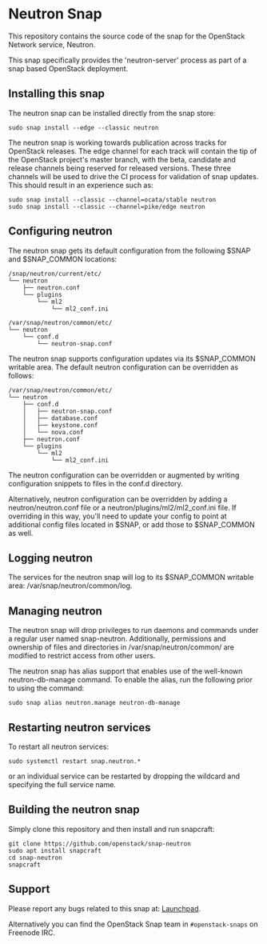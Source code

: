 # Neutron Snap

This repository contains the source code of the snap for the OpenStack Network
service, Neutron.

This snap specifically provides the 'neutron-server' process as part of a
snap based OpenStack deployment.

## Installing this snap

The neutron snap can be installed directly from the snap store:

    sudo snap install --edge --classic neutron

The neutron snap is working towards publication across tracks for
OpenStack releases. The edge channel for each track will contain the tip
of the OpenStack project's master branch, with the beta, candidate and
release channels being reserved for released versions. These three channels
will be used to drive the CI process for validation of snap updates. This
should result in an experience such as:

    sudo snap install --classic --channel=ocata/stable neutron
    sudo snap install --classic --channel=pike/edge neutron

## Configuring neutron

The neutron snap gets its default configuration from the following $SNAP
and $SNAP_COMMON locations:

    /snap/neutron/current/etc/
    └── neutron
        ├── neutron.conf
        └── plugins
            └── ml2
                └── ml2_conf.ini

    /var/snap/neutron/common/etc/
    └── neutron
        └── conf.d
            └── neutron-snap.conf

The neutron snap supports configuration updates via its $SNAP_COMMON writable
area. The default neutron configuration can be overridden as follows:

    /var/snap/neutron/common/etc/
    └── neutron
        ├── conf.d
        │   ├── neutron-snap.conf
        │   ├── database.conf
        │   ├── keystone.conf
        │   └── nova.conf
        ├── neutron.conf
        └── plugins
            └── ml2
                └── ml2_conf.ini

The neutron configuration can be overridden or augmented by writing
configuration snippets to files in the conf.d directory.

Alternatively, neutron configuration can be overridden by adding a
neutron/neutron.conf file or a neutron/plugins/ml2/ml2_conf.ini file. If
overriding in this way, you'll need to update your config to point at
additional config files located in $SNAP, or add those to $SNAP_COMMON as
well.

## Logging neutron

The services for the neutron snap will log to its $SNAP_COMMON writable area:
/var/snap/neutron/common/log.

## Managing neutron

The neutron snap will drop privileges to run daemons and commands under
a regular user named snap-neutron. Additionally, permissions and ownership
of files and directories in /var/snap/neutron/common/ are modified to
restrict access from other users.

The neutron snap has alias support that enables use of the well-known
neutron-db-manage command. To enable the alias, run the following prior to
using the command:

    sudo snap alias neutron.manage neutron-db-manage

## Restarting neutron services

To restart all neutron services:

    sudo systemctl restart snap.neutron.*

or an individual service can be restarted by dropping the wildcard and
specifying the full service name.

## Building the neutron snap

Simply clone this repository and then install and run snapcraft:

    git clone https://github.com/openstack/snap-neutron
    sudo apt install snapcraft
    cd snap-neutron
    snapcraft

## Support

Please report any bugs related to this snap at:
[Launchpad](https://bugs.launchpad.net/snap-neutron/+filebug).

Alternatively you can find the OpenStack Snap team in `#openstack-snaps` on
Freenode IRC.
